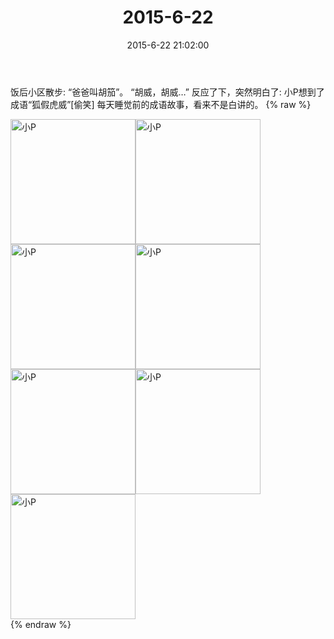 ﻿---
title: "2015-6-22"
date: 2015-6-22 21:02:00
tags: 文字
categories: 妈妈
---
饭后小区散步:
“爸爸叫胡笳”。
“胡威，胡威…”
反应了下，突然明白了:
小P想到了成语“狐假虎威”[偷笑]
每天睡觉前的成语故事，看来不是白讲的。
{% raw %}
<div style="width:500 px">
<div style="float:left; width:100 px"><img src="/images/微信图片_20171011094918.jpg" width="200" alt="小P"></div>
<div style="float:left; width:100 px"><img src="/images/微信图片_20171011094933.jpg" width="200" alt="小P"></div>
<div style="float:left; width:100 px"><img src="/images/微信图片_20171011094944.jpg" width="200" alt="小P"></div>
<div style="float:left; width:100 px"><img src="/images/微信图片_20171011094953.jpg" width="200" alt="小P"></div>
<div style="float:left; width:100 px"><img src="/images/微信图片_20171011095003.jpg" width="200" alt="小P"></div>
<div style="float:left; width:100 px"><img src="/images/微信图片_20171011095012.jpg" width="200" alt="小P"></div>
<div style="float:left; width:100 px"><img src="/images/微信图片_20171011095022.jpg" width="200" alt="小P"></div>
<div style="clear:both"></div>
</div>
{% endraw %}